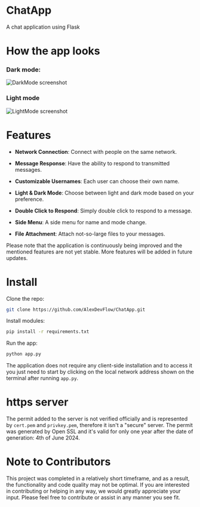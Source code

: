 # ChatApp
A chat application using Flask

# How the app looks
### Dark mode:
![DarkMode screenshot](https://github.com/AlexDevFlow/ChatApp/assets/107987666/4211ec73-d85f-4876-bb5e-a463265fcd1f)

### Light mode
![LightMode screenshot](https://github.com/AlexDevFlow/ChatApp/assets/107987666/06498827-31ca-4d77-91eb-322d089b1e57)

# Features
- **Network Connection**: Connect with people on the same network. 

- **Message Response**: Have the ability to respond to transmitted messages.

- **Customizable Usernames**: Each user can choose their own name.

- **Light & Dark Mode**: Choose between light and dark mode based on your preference. 

- **Double Click to Respond**: Simply double click to respond to a message.

- **Side Menu**: A side menu for name and mode change.
  
- **File Attachment**: Attach not-so-large files to your messages.

Please note that the application is continuously being improved and the mentioned features are not yet stable. More features will be added in future updates.

# Install
Clone the repo:
```bash
git clone https://github.com/AlexDevFlow/ChatApp.git
```

Install modules:
```bash
pip install -r requirements.txt
```

Run the app:
```bash
python app.py
```
The application does not require any client-side installation and to access it you just need to start by clicking on the local network address shown on the terminal after running `app.py`.

# https server
The permit added to the server is not verified officially and is represented by `cert.pem` and `privkey.pem`, therefore it isn't a "secure" server. The permit was generated by Open SSL and it's valid for only one year after the date of generation: 4th of June 2024.

# Note to Contributors
This project was completed in a relatively short timeframe, and as a result, the functionality and code quality may not be optimal. If you are interested in contributing or helping in any way, we would greatly appreciate your input. Please feel free to contribute or assist in any manner you see fit.

